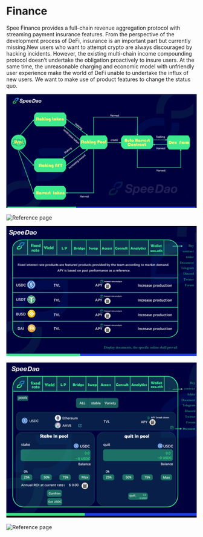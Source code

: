 # Finance

Spee Finance provides a full-chain revenue aggregation protocol with streaming payment insurance features. From the perspective of the development process of DeFi, insurance is an important part but currently missing.New users who want to attempt crypto are always discouraged by hacking incidents. However, the existing multi-chain income compounding protocol doesn’t undertake the obligation proactively to insure users. At the same time, the unreasonable charging and economic model with unfriendly user experience make the world of DeFi unable to undertake the influx of new users. We want to make use of product features to change the status quo.

![logic diagram](../../.gitbook/assets/思维导图1终稿.png)

![Reference page](../../.gitbook/assets/2401654589077\_.pic.jpg)

![Reference page](<../../.gitbook/assets/image (1).png>)

![Reference page](<../../.gitbook/assets/image (4).png>)

![Reference page](../../.gitbook/assets/1581651744012\_.pic.jpg)
